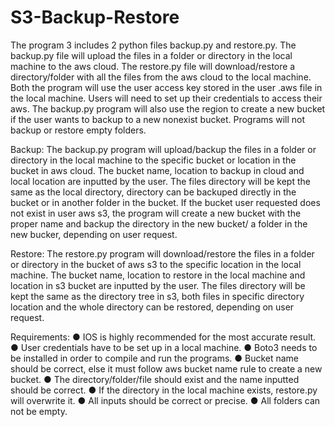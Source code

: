 # S3-Backup-Restore
The program 3 includes 2 python files backup.py and restore.py. The backup.py file will upload the files in a folder or directory in the local machine to the aws cloud. The restore.py file will download/restore a directory/folder with all the files from the aws cloud to the local machine. Both the program will use the user access key stored in the user .aws file in the local machine. Users will need to set up their credentials to access their aws. The backup.py program will also use the region to create a new bucket if the user wants to backup to a new nonexist bucket. Programs will not backup or restore empty folders.

Backup:
The backup.py program will upload/backup the files in a folder or directory in the local machine to the specific bucket or location in the bucket in aws cloud. The bucket name, location to backup in cloud and local location are inputted by the user. The files directory will be kept the same as the local directory, directory can be backuped directly in the bucket or in another folder in the bucket.
If the bucket user requested does not exist in user aws s3, the program will create a new bucket with the proper name and backup the directory in the new bucket/ a folder in the new bucker, depending on user request.

Restore:
The restore.py program will download/restore the files in a folder or directory in the bucket of aws s3 to the specific location in the local machine. The bucket name, location to restore in the local machine and location in s3 bucket are inputted by the user. The files directory will be kept the same as the directory tree in s3, both files in specific directory location and the whole directory can be restored, depending on user request.

Requirements:
● IOS is highly recommended for the most accurate result.
● User credentials have to be set up in a local machine.
● Boto3 needs to be installed in order to compile and run the programs.
● Bucket name should be correct, else it must follow aws bucket name rule to create a new
bucket.
● The directory/folder/file should exist and the name inputted should be correct.
● If the directory in the local machine exists, restore.py will overwrite it.
● All inputs should be correct or precise.
● All folders can not be empty.

